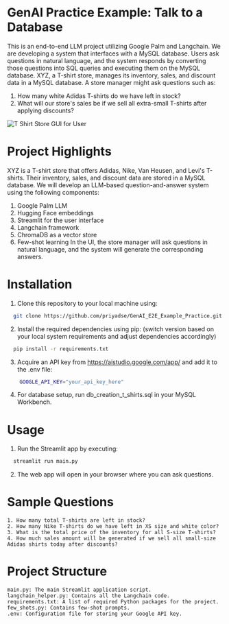 # GenAI Practice Example: Talk to a Database

This is an end-to-end LLM project utilizing Google Palm and Langchain. We are developing a system that interfaces with a MySQL database. Users ask questions in natural language, and the system responds by converting those questions into SQL queries and executing them on the MySQL database. XYZ, a T-shirt store, manages its inventory, sales, and discount data in a MySQL database. A store manager might ask questions such as:

  1. How many white Adidas T-shirts do we have left in stock?
  2. What will our store's sales be if we sell all extra-small T-shirts after applying discounts?

   ![T Shirt Store GUI for User](https://github.com/priyadse/GenAI_Practice/assets/68457424/a2fdf437-891a-4e42-b8ee-bd5e2f4c4ff3)

# Project Highlights

XYZ is a T-shirt store that offers Adidas, Nike, Van Heusen, and Levi's T-shirts. Their inventory, sales, and discount data are stored in a MySQL database. We will develop an LLM-based question-and-answer system using the following components:

  1. Google Palm LLM
  2. Hugging Face embeddings
  3. Streamlit for the user interface
  4. Langchain framework
  5. ChromaDB as a vector store
  6. Few-shot learning
In the UI, the store manager will ask questions in natural language, and the system will generate the corresponding answers.

# Installation

1. Clone this repository to your local machine using:
   
```bash
  git clone https://github.com/priyadse/GenAI_E2E_Example_Practice.git
```

2. Install the required dependencies using pip: (switch version based on your local system requirements and adjust dependencies accordingly)

```bash
  pip install -r requirements.txt
```

3. Acquire an API key from https://aistudio.google.com/app/ and add it to the .env file:

```bash
    GOOGLE_API_KEY="your_api_key_here"
```

4. For database setup, run db_creation_t_shirts.sql in your MySQL Workbench.

# Usage

1. Run the Streamlit app by executing:

```bash
  streamlit run main.py
```

2. The web app will open in your browser where you can ask questions.

# Sample Questions

    1. How many total T-shirts are left in stock?
    2. How many Nike T-shirts do we have left in XS size and white color?
    3. What is the total price of the inventory for all S-size T-shirts?
    4. How much sales amount will be generated if we sell all small-size Adidas shirts today after discounts?

# Project Structure

    main.py: The main Streamlit application script.
    langchain_helper.py: Contains all the Langchain code.
    requirements.txt: A list of required Python packages for the project.
    few_shots.py: Contains few-shot prompts.
    .env: Configuration file for storing your Google API key.
   
